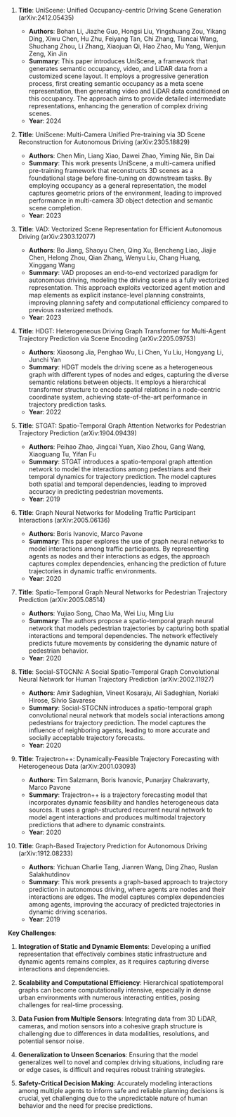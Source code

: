 1. **Title**: UniScene: Unified Occupancy-centric Driving Scene Generation (arXiv:2412.05435)
   - **Authors**: Bohan Li, Jiazhe Guo, Hongsi Liu, Yingshuang Zou, Yikang Ding, Xiwu Chen, Hu Zhu, Feiyang Tan, Chi Zhang, Tiancai Wang, Shuchang Zhou, Li Zhang, Xiaojuan Qi, Hao Zhao, Mu Yang, Wenjun Zeng, Xin Jin
   - **Summary**: This paper introduces UniScene, a framework that generates semantic occupancy, video, and LiDAR data from a customized scene layout. It employs a progressive generation process, first creating semantic occupancy as a meta scene representation, then generating video and LiDAR data conditioned on this occupancy. The approach aims to provide detailed intermediate representations, enhancing the generation of complex driving scenes.
   - **Year**: 2024

2. **Title**: UniScene: Multi-Camera Unified Pre-training via 3D Scene Reconstruction for Autonomous Driving (arXiv:2305.18829)
   - **Authors**: Chen Min, Liang Xiao, Dawei Zhao, Yiming Nie, Bin Dai
   - **Summary**: This work presents UniScene, a multi-camera unified pre-training framework that reconstructs 3D scenes as a foundational stage before fine-tuning on downstream tasks. By employing occupancy as a general representation, the model captures geometric priors of the environment, leading to improved performance in multi-camera 3D object detection and semantic scene completion.
   - **Year**: 2023

3. **Title**: VAD: Vectorized Scene Representation for Efficient Autonomous Driving (arXiv:2303.12077)
   - **Authors**: Bo Jiang, Shaoyu Chen, Qing Xu, Bencheng Liao, Jiajie Chen, Helong Zhou, Qian Zhang, Wenyu Liu, Chang Huang, Xinggang Wang
   - **Summary**: VAD proposes an end-to-end vectorized paradigm for autonomous driving, modeling the driving scene as a fully vectorized representation. This approach exploits vectorized agent motion and map elements as explicit instance-level planning constraints, improving planning safety and computational efficiency compared to previous rasterized methods.
   - **Year**: 2023

4. **Title**: HDGT: Heterogeneous Driving Graph Transformer for Multi-Agent Trajectory Prediction via Scene Encoding (arXiv:2205.09753)
   - **Authors**: Xiaosong Jia, Penghao Wu, Li Chen, Yu Liu, Hongyang Li, Junchi Yan
   - **Summary**: HDGT models the driving scene as a heterogeneous graph with different types of nodes and edges, capturing the diverse semantic relations between objects. It employs a hierarchical transformer structure to encode spatial relations in a node-centric coordinate system, achieving state-of-the-art performance in trajectory prediction tasks.
   - **Year**: 2022

5. **Title**: STGAT: Spatio-Temporal Graph Attention Networks for Pedestrian Trajectory Prediction (arXiv:1904.09439)
   - **Authors**: Peihao Zhao, Jingcai Yuan, Xiao Zhou, Gang Wang, Xiaoguang Tu, Yifan Fu
   - **Summary**: STGAT introduces a spatio-temporal graph attention network to model the interactions among pedestrians and their temporal dynamics for trajectory prediction. The model captures both spatial and temporal dependencies, leading to improved accuracy in predicting pedestrian movements.
   - **Year**: 2019

6. **Title**: Graph Neural Networks for Modeling Traffic Participant Interactions (arXiv:2005.06136)
   - **Authors**: Boris Ivanovic, Marco Pavone
   - **Summary**: This paper explores the use of graph neural networks to model interactions among traffic participants. By representing agents as nodes and their interactions as edges, the approach captures complex dependencies, enhancing the prediction of future trajectories in dynamic traffic environments.
   - **Year**: 2020

7. **Title**: Spatio-Temporal Graph Neural Networks for Pedestrian Trajectory Prediction (arXiv:2005.08514)
   - **Authors**: Yujiao Song, Chao Ma, Wei Liu, Ming Liu
   - **Summary**: The authors propose a spatio-temporal graph neural network that models pedestrian trajectories by capturing both spatial interactions and temporal dependencies. The network effectively predicts future movements by considering the dynamic nature of pedestrian behavior.
   - **Year**: 2020

8. **Title**: Social-STGCNN: A Social Spatio-Temporal Graph Convolutional Neural Network for Human Trajectory Prediction (arXiv:2002.11927)
   - **Authors**: Amir Sadeghian, Vineet Kosaraju, Ali Sadeghian, Noriaki Hirose, Silvio Savarese
   - **Summary**: Social-STGCNN introduces a spatio-temporal graph convolutional neural network that models social interactions among pedestrians for trajectory prediction. The model captures the influence of neighboring agents, leading to more accurate and socially acceptable trajectory forecasts.
   - **Year**: 2020

9. **Title**: Trajectron++: Dynamically-Feasible Trajectory Forecasting with Heterogeneous Data (arXiv:2001.03093)
   - **Authors**: Tim Salzmann, Boris Ivanovic, Punarjay Chakravarty, Marco Pavone
   - **Summary**: Trajectron++ is a trajectory forecasting model that incorporates dynamic feasibility and handles heterogeneous data sources. It uses a graph-structured recurrent neural network to model agent interactions and produces multimodal trajectory predictions that adhere to dynamic constraints.
   - **Year**: 2020

10. **Title**: Graph-Based Trajectory Prediction for Autonomous Driving (arXiv:1912.08233)
    - **Authors**: Yichuan Charlie Tang, Jianren Wang, Ding Zhao, Ruslan Salakhutdinov
    - **Summary**: This work presents a graph-based approach to trajectory prediction in autonomous driving, where agents are nodes and their interactions are edges. The model captures complex dependencies among agents, improving the accuracy of predicted trajectories in dynamic driving scenarios.
    - **Year**: 2019

**Key Challenges**:

1. **Integration of Static and Dynamic Elements**: Developing a unified representation that effectively combines static infrastructure and dynamic agents remains complex, as it requires capturing diverse interactions and dependencies.

2. **Scalability and Computational Efficiency**: Hierarchical spatiotemporal graphs can become computationally intensive, especially in dense urban environments with numerous interacting entities, posing challenges for real-time processing.

3. **Data Fusion from Multiple Sensors**: Integrating data from 3D LiDAR, cameras, and motion sensors into a cohesive graph structure is challenging due to differences in data modalities, resolutions, and potential sensor noise.

4. **Generalization to Unseen Scenarios**: Ensuring that the model generalizes well to novel and complex driving situations, including rare or edge cases, is difficult and requires robust training strategies.

5. **Safety-Critical Decision Making**: Accurately modeling interactions among multiple agents to inform safe and reliable planning decisions is crucial, yet challenging due to the unpredictable nature of human behavior and the need for precise predictions. 